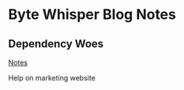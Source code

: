# Byte Whisper Blog Notes

## Dependency Woes

[Notes](https://bytewhispersecurity.com/2025/08/15/dependency-woes.html)

Help on marketing website

